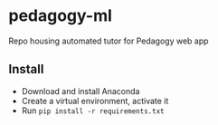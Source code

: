 # pedagogy-ml
Repo housing automated tutor for Pedagogy web app

## Install

- Download and install Anaconda
- Create a virtual environment, activate it
- Run `pip install -r requirements.txt`
